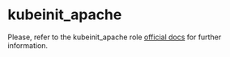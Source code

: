 # kubeinit_apache

Please, refer to the kubeinit_apache role
[official docs](https://kubeinit.github.io/kubeinit/roles/role-kubeinit_apache.html)
for further information.
